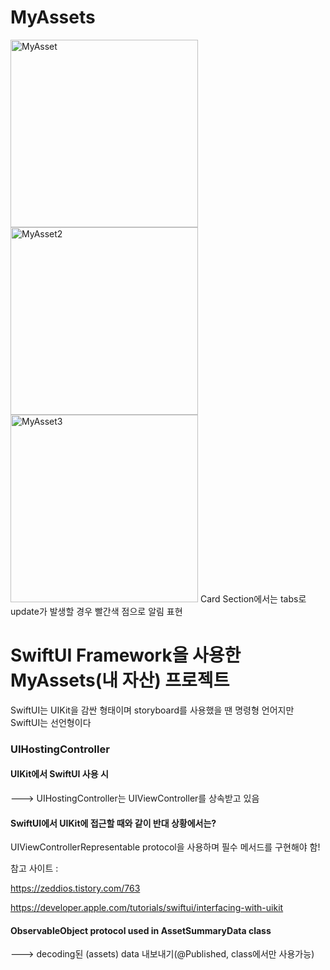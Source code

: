 # MyAssets


<img width="300" alt="MyAsset" src="https://user-images.githubusercontent.com/67154245/157443608-b45aba8b-e176-4e3d-a170-4a238fa99ee4.png">
<img width="300" alt="MyAsset2" src="https://user-images.githubusercontent.com/67154245/157443710-e94d49ed-04bb-45e1-9afd-6818651e2b35.png">
<img width="300" alt="MyAsset3" src="https://user-images.githubusercontent.com/67154245/157443753-ba360cac-b5f9-4d16-abca-70c2e96822f2.png">
Card Section에서는 tabs로 update가 발생할 경우 빨간색 점으로 알림 표현



# SwiftUI Framework을 사용한 MyAssets(내 자산) 프로젝트


SwiftUI는 UIKit을 감싼 형태이며 storyboard를 사용했을 땐 명령형 언어지만 SwiftUI는 선언형이다



### UIHostingController
#### UIKit에서 SwiftUI 사용 시


---> UIHostingController는 UIViewController를 상속받고 있음

#### SwiftUI에서 UIKit에 접근할 때와 같이 반대 상황에서는?


UIViewControllerRepresentable protocol을 사용하며 필수 메서드를 구현해야 함!

참고 사이트 : 


https://zeddios.tistory.com/763


https://developer.apple.com/tutorials/swiftui/interfacing-with-uikit


#### ObservableObject protocol used in AssetSummaryData class 


---> decoding된 (assets) data 내보내기(@Published, class에서만 사용가능)
